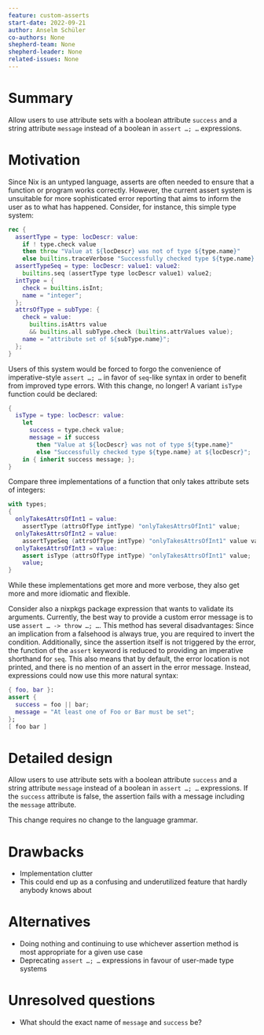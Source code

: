 ```yaml
---
feature: custom-asserts
start-date: 2022-09-21
author: Anselm Schüler
co-authors: None
shepherd-team: None
shepherd-leader: None
related-issues: None
---
```


# Summary
[summary]: #summary

Allow users to use attribute sets with a boolean attribute `success` and a string attribute `message` instead of a boolean in `assert …; …` expressions.

# Motivation
[motivation]: #motivation

Since Nix is an untyped language, asserts are often needed to ensure that a function or program works correctly. However, the current assert system is unsuitable for more sophisticated error reporting that aims to inform the user as to what has happened.
Consider, for instance, this simple type system:

```nix
rec {
  assertType = type: locDescr: value:
    if ! type.check value
    then throw "Value at ${locDescr} was not of type ${type.name}"
    else builtins.traceVerbose "Successfully checked type ${type.name} at ${locDescr}" value;
  assertTypeSeq = type: locDescr: value1: value2:
    builtins.seq (assertType type locDescr value1) value2;
  intType = {
    check = builtins.isInt;
    name = "integer";
  };
  attrsOfType = subType: {
    check = value:
      builtins.isAttrs value
      && builtins.all subType.check (builtins.attrValues value);
    name = "attribute set of ${subType.name}";
  };
}
```

Users of this system would be forced to forgo the convenience of imperative-style `assert …; …` in favor of `seq`-like syntax in order to benefit from improved type errors. With this change, no longer! A variant `isType` function could be declared:

```nix
{
  isType = type: locDescr: value:
    let
      success = type.check value;
      message = if success
        then "Value at ${locDescr} was not of type ${type.name}"
        else "Successfully checked type ${type.name} at ${locDescr}";
    in { inherit success message; };
}
```

Compare three implementations of a function that only takes attribute sets of integers:

```nix
with types;
{
  onlyTakesAttrsOfInt1 = value:
    assertType (attrsOfType intType) "onlyTakesAttrsOfInt1" value;
  onlyTakesAttrsOfInt2 = value:
    assertTypeSeq (attrsOfType intType) "onlyTakesAttrsOfInt1" value value;
  onlyTakesAttrsOfInt3 = value:
    assert isType (attrsOfType intType) "onlyTakesAttrsOfInt1" value;
    value;
}
```

While these implementations get more and more verbose, they also get more and more idiomatic and flexible.

Consider also a nixpkgs package expression that wants to validate its arguments. Currently, the best way to
provide a custom error message is to use `assert … -> throw …; …`.
This method has several disadvantages: Since an implication from a falsehood is always true, you are required
to invert the condition. Additionally, since the assertion itself is not triggered by the error,
the function of the `assert` keyword is reduced to providing an imperative shorthand for `seq`. This also means that by default,
the error location is not printed, and there is no mention of an assert in the error message.
Instead, expressions could now use this more natural syntax:

```nix
{ foo, bar }:
assert {
  success = foo || bar;
  message = "At least one of Foo or Bar must be set";
};
[ foo bar ]
```

# Detailed design
[design]: #detailed-design

Allow users to use attribute sets with a boolean attribute `success` and a string attribute `message` instead of a boolean in `assert …; …` expressions.
If the `success` attribute is false, the assertion fails with a message including the `message` attribute.

This change requires no change to the language grammar.

# Drawbacks
[drawbacks]: #drawbacks

- Implementation clutter
- This could end up as a confusing and underutilized feature that hardly anybody knows about

# Alternatives
[alternatives]: #alternatives

- Doing nothing and continuing to use whichever assertion method is most appropriate for a given use case
- Deprecating `assert …; …` expressions in favour of user-made type systems

# Unresolved questions
[questions]: #unresolved-questions

- What should the exact name of `message` and `success` be?
